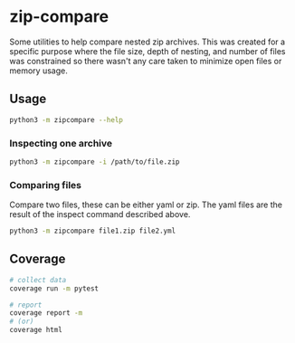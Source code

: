 # zip-compare

Some utilities to help compare nested zip archives.  This was created for a specific purpose where the file size, depth of nesting, and number of files was constrained so there wasn't any care taken to minimize open files or memory usage.

## Usage

```bash
python3 -m zipcompare --help
```

### Inspecting one archive

```bash
python3 -m zipcompare -i /path/to/file.zip
```

### Comparing files

Compare two files, these can be either yaml or zip.  The yaml files are the result of the inspect command described above.

```bash
python3 -m zipcompare file1.zip file2.yml
```

## Coverage

```bash
# collect data
coverage run -m pytest

# report
coverage report -m
# (or)
coverage html
```